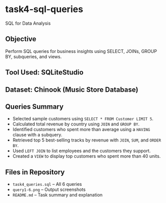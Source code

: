 # task4-sql-queries
SQL for Data Analysis

## Objective
Perform SQL queries for business insights using SELECT, JOINs, GROUP BY, subqueries, and views.

## Tool Used: SQLiteStudio  
## Dataset: Chinook (Music Store Database)


## Queries Summary

- Selected sample customers using `SELECT * FROM Customer LIMIT 5`.
- Calculated total revenue by country using `JOIN` and `GROUP BY`.
- Identified customers who spent more than average using a `HAVING` clause with a subquery.
- Retrieved top 5 best-selling tracks by revenue with `JOIN`, `SUM`, and `ORDER BY`.
- Used `LEFT JOIN` to list employees and the customers they support.
- Created a `VIEW` to display top customers who spent more than 40 units.



## Files in Repository
- `task4_queries.sql` – All 6 queries
- `query1-6.png` – Output screenshots
- `README.md` – Task summary and explanation

